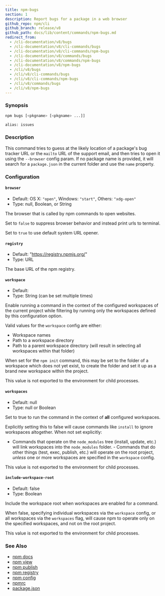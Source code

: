 ```yaml
---
title: npm-bugs
section: 1
description: Report bugs for a package in a web browser
github_repo: npm/cli
github_branch: release/v8
github_path: docs/lib/content/commands/npm-bugs.md
redirect_from:
  - /cli-documentation/v8/bugs
  - /cli-documentation/v8/cli-commands/bugs
  - /cli-documentation/v8/cli-commands/npm-bugs
  - /cli-documentation/v8/commands/bugs
  - /cli-documentation/v8/commands/npm-bugs
  - /cli-documentation/v8/npm-bugs
  - /cli/v8/bugs
  - /cli/v8/cli-commands/bugs
  - /cli/v8/cli-commands/npm-bugs
  - /cli/v8/commands/bugs
  - /cli/v8/npm-bugs
---
```


### Synopsis

```bash
npm bugs [<pkgname> [<pkgname> ...]]

alias: issues
```

### Description

This command tries to guess at the likely location of a package's bug
tracker URL or the `mailto` URL of the support email, and then tries to
open it using the `--browser` config param. If no package name is provided, it
will search for a `package.json` in the current folder and use the `name` property.

### Configuration

#### `browser`

* Default: OS X: `"open"`, Windows: `"start"`, Others: `"xdg-open"`
* Type: null, Boolean, or String

The browser that is called by npm commands to open websites.

Set to `false` to suppress browser behavior and instead print urls to
terminal.

Set to `true` to use default system URL opener.

#### `registry`

* Default: "https://registry.npmjs.org/"
* Type: URL

The base URL of the npm registry.

#### `workspace`

* Default:
* Type: String (can be set multiple times)

Enable running a command in the context of the configured workspaces of the
current project while filtering by running only the workspaces defined by
this configuration option.

Valid values for the `workspace` config are either:

* Workspace names
* Path to a workspace directory
* Path to a parent workspace directory (will result in selecting all
  workspaces within that folder)

When set for the `npm init` command, this may be set to the folder of a
workspace which does not yet exist, to create the folder and set it up as a
brand new workspace within the project.

This value is not exported to the environment for child processes.

#### `workspaces`

* Default: null
* Type: null or Boolean

Set to true to run the command in the context of **all** configured
workspaces.

Explicitly setting this to false will cause commands like `install` to
ignore workspaces altogether. When not set explicitly:

- Commands that operate on the `node_modules` tree (install, update, etc.)
will link workspaces into the `node_modules` folder. - Commands that do
other things (test, exec, publish, etc.) will operate on the root project,
_unless_ one or more workspaces are specified in the `workspace` config.

This value is not exported to the environment for child processes.

#### `include-workspace-root`

* Default: false
* Type: Boolean

Include the workspace root when workspaces are enabled for a command.

When false, specifying individual workspaces via the `workspace` config, or
all workspaces via the `workspaces` flag, will cause npm to operate only on
the specified workspaces, and not on the root project.

This value is not exported to the environment for child processes.

### See Also

* [npm docs](/cli/v8/commands/npm-docs)
* [npm view](/cli/v8/commands/npm-view)
* [npm publish](/cli/v8/commands/npm-publish)
* [npm registry](/cli/v8/using-npm/registry)
* [npm config](/cli/v8/commands/npm-config)
* [npmrc](/cli/v8/configuring-npm/npmrc)
* [package.json](/cli/v8/configuring-npm/package-json)
